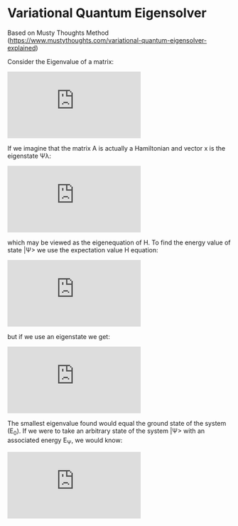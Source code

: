 <h1>Variational Quantum Eigensolver</h1>

Based on Musty Thoughts Method (https://www.mustythoughts.com/variational-quantum-eigensolver-explained)

Consider the Eigenvalue of a matrix:

![equation](https://latex.codecogs.com/gif.latex?A%5Coverrightarrow%7Bx%7D%3D%20%5Clambda%20%5Coverrightarrow%7Bx%7D)

If we imagine that the matrix A is actually a Hamiltonian and vector x is the eigenstate Ψλ:

![equation](https://latex.codecogs.com/gif.latex?H%20%7C%20%5Cpsi%20%5Clambda%20%3E%20%5C%20%3D%20%5C%20%5Clambda%20%7C%20%5Cpsi%20%5Clambda%20%3E)

which may be viewed as the eigenequation of H. To find the energy value of state |Ψ> we use the expectation value H equation:

![equation](https://latex.codecogs.com/gif.latex?%3C%20%5Cpsi%20%7C%20H%20%7C%20%5Cpsi%20%3E%20%5C%20%3D%20%5C%20E%20%28%20%5Cpsi%20%29)

but if we use an eigenstate we get:

![equation](https://latex.codecogs.com/gif.latex?%3C%20%5Cpsi%20%5Clambda%20%7C%20H%20%7C%20%5Cpsi%20%5Clambda%20%3E%20%5C%20%3D%20%5C%20E%20%5Clambda)

The smallest eigenvalue found would equal the ground state of the system (E<sub>0</sub>). If we were to take an arbitrary state of the system |Ψ> with an associated energy E<sub>Ψ</sub>, we would know:

![equation](https://latex.codecogs.com/gif.latex?E_%7B%20%5Cpsi%7D%20%5Cgeq%20E_%7B0%7D)

